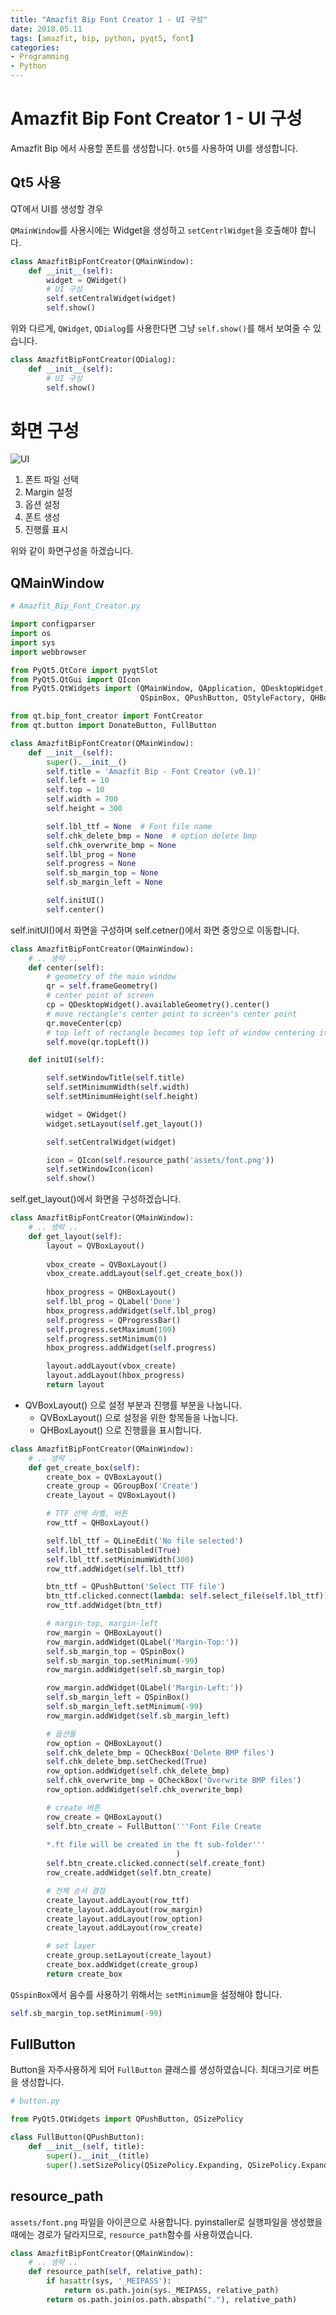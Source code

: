 ```yaml
---
title: "Amazfit Bip Font Creator 1 - UI 구성"
date: 2018.05.11
tags: [amazfit, bip, python, pyqt5, font]
categories:
- Programming
- Python
---
```


# Amazfit Bip Font Creator 1 - UI 구성

Amazfit Bip 에서 사용할 폰트를 생성합니다. `Qt5`를 사용하여 UI를 생성합니다. 

## Qt5 사용

QT에서 UI를 생성할 경우

`QMainWindow`를 사용시에는 Widget을 생성하고 `setCentrlWidget`을 호출해야 합니다. 

```python
class AmazfitBipFontCreator(QMainWindow):
    def __init__(self):
        widget = QWidget()
        # UI 구성
        self.setCentralWidget(widget)
        self.show()
```

위와 다르게, `QWidget`, `QDialog`를 사용한다면 그냥 `self.show()`를 해서 보여줄 수 있습니다. 

```python
class AmazfitBipFontCreator(QDialog):
    def __init__(self):
        # UI 구성
        self.show()
```

# 화면 구성

![UI](https://goo.gl/6QThxs)

1. 폰트 파일 선택
2. Margin 설정
3. 옵션 설정
4. 폰트 생성
5. 진행률 표시

위와 같이 화면구성을 하겠습니다. 

## QMainWindow

```python
# Amazfit_Bip_Font_Creator.py

import configparser
import os
import sys
import webbrowser

from PyQt5.QtCore import pyqtSlot
from PyQt5.QtGui import QIcon
from PyQt5.QtWidgets import (QMainWindow, QApplication, QDesktopWidget, QGroupBox, QWidget, QFileDialog, QLabel, QLineEdit, QMessageBox,
                             QSpinBox, QPushButton, QStyleFactory, QHBoxLayout, QVBoxLayout, QCheckBox, QProgressBar)

from qt.bip_font_creator import FontCreator
from qt.button import DonateButton, FullButton

class AmazfitBipFontCreator(QMainWindow):
    def __init__(self):
        super().__init__()
        self.title = 'Amazfit Bip - Font Creator (v0.1)'
        self.left = 10
        self.top = 10
        self.width = 700
        self.height = 300

        self.lbl_ttf = None  # Font file name
        self.chk_delete_bmp = None  # option delete bmp
        self.chk_overwrite_bmp = None
        self.lbl_prog = None
        self.progress = None
        self.sb_margin_top = None
        self.sb_margin_left = None

        self.initUI()
        self.center()
```

self.initUI()에서 화면을 구성하며
self.cetner()에서 화면 중앙으로 이동합니다. 

```python
class AmazfitBipFontCreator(QMainWindow):
    # .. 생략 ..    
    def center(self):
        # geometry of the main window
        qr = self.frameGeometry()
        # center point of screen
        cp = QDesktopWidget().availableGeometry().center()
        # move rectangle's center point to screen's center point
        qr.moveCenter(cp)
        # top left of rectangle becomes top left of window centering it
        self.move(qr.topLeft())

    def initUI(self):

        self.setWindowTitle(self.title)
        self.setMinimumWidth(self.width)
        self.setMinimumHeight(self.height)

        widget = QWidget()
        widget.setLayout(self.get_layout())

        self.setCentralWidget(widget)

        icon = QIcon(self.resource_path('assets/font.png'))
        self.setWindowIcon(icon)
        self.show()
```

self.get_layout()에서 화면을 구성하겠습니다. 

```python
class AmazfitBipFontCreator(QMainWindow):
    # .. 생략 .. 
    def get_layout(self):
        layout = QVBoxLayout()
        
        vbox_create = QVBoxLayout()
        vbox_create.addLayout(self.get_create_box())        
        
        hbox_progress = QHBoxLayout()
        self.lbl_prog = QLabel('Done')
        hbox_progress.addWidget(self.lbl_prog)
        self.progress = QProgressBar()
        self.progress.setMaximum(100)
        self.progress.setMinimum(0)
        hbox_progress.addWidget(self.progress)

        layout.addLayout(vbox_create)
        layout.addLayout(hbox_progress)
        return layout
```

- QVBoxLayout() 으로 설정 부분과 진행률 부분을 나눕니다.
  - QVBoxLayout() 으로 설정을 위한 항목들을 나눕니다.
  - QHBoxLayout() 으로 진행률을 표시합니다.

```python
class AmazfitBipFontCreator(QMainWindow):
    # .. 생략 ..     
    def get_create_box(self):
        create_box = QVBoxLayout()
        create_group = QGroupBox('Create')
        create_layout = QVBoxLayout()

        # TTF 선택 라벨, 버튼
        row_ttf = QHBoxLayout()

        self.lbl_ttf = QLineEdit('No file selected')
        self.lbl_ttf.setDisabled(True)
        self.lbl_ttf.setMinimumWidth(300)
        row_ttf.addWidget(self.lbl_ttf)

        btn_ttf = QPushButton('Select TTF file')
        btn_ttf.clicked.connect(lambda: self.select_file(self.lbl_ttf))
        row_ttf.addWidget(btn_ttf)

        # margin-top, margin-left
        row_margin = QHBoxLayout()
        row_margin.addWidget(QLabel('Margin-Top:'))
        self.sb_margin_top = QSpinBox()
        self.sb_margin_top.setMinimum(-99)
        row_margin.addWidget(self.sb_margin_top)

        row_margin.addWidget(QLabel('Margin-Left:'))
        self.sb_margin_left = QSpinBox()
        self.sb_margin_left.setMinimum(-99)
        row_margin.addWidget(self.sb_margin_left)

        # 옵션들
        row_option = QHBoxLayout()
        self.chk_delete_bmp = QCheckBox('Delete BMP files')
        self.chk_delete_bmp.setChecked(True)
        row_option.addWidget(self.chk_delete_bmp)
        self.chk_overwrite_bmp = QCheckBox('Overwrite BMP files')
        row_option.addWidget(self.chk_overwrite_bmp)

        # create 버튼
        row_create = QHBoxLayout()
        self.btn_create = FullButton('''Font File Create
        
        *.ft file will be created in the ft sub-folder'''
                                     )
        self.btn_create.clicked.connect(self.create_font)
        row_create.addWidget(self.btn_create)

        # 전체 순서 결정
        create_layout.addLayout(row_ttf)
        create_layout.addLayout(row_margin)
        create_layout.addLayout(row_option)
        create_layout.addLayout(row_create)

        # set layer
        create_group.setLayout(create_layout)
        create_box.addWidget(create_group)
        return create_box
```

`QSspinBox`에서 음수를 사용하기 위해서는 `setMinimum`을 설정해야 합니다. 

```python
self.sb_margin_top.setMinimum(-99)
```

## FullButton

Button을 자주사용하게 되어 `FullButton` 클래스를 생성하였습니다. 최대크기로 버튼을 생성합니다. 

```python
# button.py

from PyQt5.QtWidgets import QPushButton, QSizePolicy

class FullButton(QPushButton):
    def __init__(self, title):
        super().__init__(title)
        super().setSizePolicy(QSizePolicy.Expanding, QSizePolicy.Expanding)
```

## resource_path

`assets/font.png` 파일을 아이콘으로 사용합니다. 
pyinstaller로 실행파일을 생성했을 때에는 경로가 달라지므로, `resource_path`함수를 사용하였습니다. 

```python
class AmazfitBipFontCreator(QMainWindow):
    # .. 생략 ..    
    def resource_path(self, relative_path):
        if hasattr(sys, '_MEIPASS'):
            return os.path.join(sys._MEIPASS, relative_path)
        return os.path.join(os.path.abspath("."), relative_path)
```



<script src="https://gist.github.com/jacegem/5f5cead38e05c87bbff4363e49490348.js"></script>
